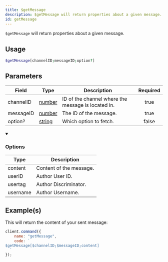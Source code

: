 ```yaml
---
title: $getMessage
description: $getMessage will return properties about a given message.
id: getMessage
---
```


`$getMessage` will return properties about a given message.

## Usage

```php
$getMessage[channelID;messageID;option?]
```

## Parameters

| Field     | Type                                                                                              | Description                                        | Required |
| --------- | ------------------------------------------------------------------------------------------------- | -------------------------------------------------- | :------: |
| channelID | [number](https://developer.mozilla.org/en-US/docs/Web/JavaScript/Reference/Global_Objects/Number) | ID of the channel where the message is located in. |   true   |
| messageID | [number](https://developer.mozilla.org/en-US/docs/Web/JavaScript/Reference/Global_Objects/Number) | The ID of the message.                             |   true   |
| option?   | [string](https://developer.mozilla.org/en-US/docs/Web/JavaScript/Reference/Global_Objects/String) | Which option to fetch.                             |  false   |

<details open>
  <summary><h3> Options </h3></summary>

| Type     | Description             |
| -------- | ----------------------- |
| content  | Content of the message. |
| userID   | Author User ID.         |
| usertag  | Author Discriminator.   |
| username | Author Username.        |

</details>

## Example(s)

This will return the content of your sent message:

```javascript
client.command({
    name: "getMessage",
    code: `
$getMessage[$channelID;$messageID;content]
  `
});
```
